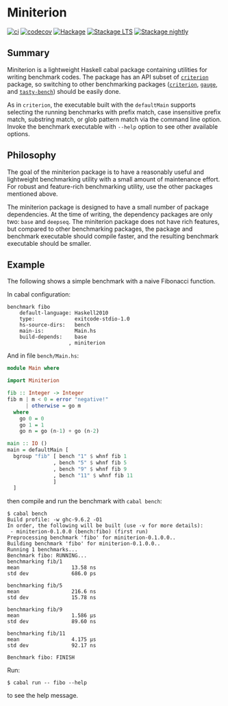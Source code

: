 # Miniterion

[![ci][ci-badge-svg]][ci-badge-link]
[![codecov][codecov-badge-svg]][codecov-badge-link]
[![Hackage][hackage-badge]][hackage-package]
[![Stackage LTS][stackage-lts-badge]][stackage-lts-package]
[![Stackage nightly][stackage-nightly-badge]][stackage-nightly-package]


## Summary

Miniterion is a lightweight Haskell cabal package containing utilities
for writing benchmark codes. The package has an API subset of
[`criterion`][criterion] package, so switching to other benchmarking
packages ([`criterion`][criterion], [`gauge`][gauge], and
[`tasty-bench`][tasty-bench]) should be easily done.

As in `criterion`, the executable built with the `defaultMain`
supports selecting the running benchmarks with prefix match,
case insensitive prefix match, substring match, or glob pattern match
via the command line option. Invoke the benchmark executable with `--help`
option to see other available options.


## Philosophy

The goal of the miniterion package is to have a reasonably useful and
lightweight benchmarking utility with a small amount of maintenance
effort. For robust and feature-rich benchmarking utility, use the
other packages mentioned above.

The miniterion package is designed to have a small number of package
dependencies. At the time of writing, the dependency packages are only
two: `base` and `deepseq`. The miniterion package does not have rich
features, but compared to other benchmarking packages, the package and
benchmark executable should compile faster, and the resulting
benchmark executable should be smaller.


## Example

The following shows a simple benchmark with a naive Fibonacci
function.

In cabal configuration:

```
benchmark fibo
    default-language: Haskell2010
    type:             exitcode-stdio-1.0
    hs-source-dirs:   bench
    main-is:          Main.hs
    build-depends:    base
                    , miniterion 
```

And in file `bench/Main.hs`:

```haskell
module Main where

import Miniterion

fib :: Integer -> Integer
fib m | m < 0 = error "negative!"
      | otherwise = go m
  where
    go 0 = 0
    go 1 = 1
    go n = go (n-1) + go (n-2)

main :: IO ()
main = defaultMain [
  bgroup "fib" [ bench "1" $ whnf fib 1
               , bench "5" $ whnf fib 5
               , bench "9" $ whnf fib 9
               , bench "11" $ whnf fib 11
               ]
  ]
```

then compile and run the benchmark with `cabal bench`:

```console
$ cabal bench
Build profile: -w ghc-9.6.2 -O1
In order, the following will be built (use -v for more details):
 - miniterion-0.1.0.0 (bench:fibo) (first run)
Preprocessing benchmark 'fibo' for miniterion-0.1.0.0..
Building benchmark 'fibo' for miniterion-0.1.0.0..
Running 1 benchmarks...
Benchmark fibo: RUNNING...
benchmarking fib/1
mean                 13.58 ns
std dev              686.0 ps

benchmarking fib/5
mean                 216.6 ns
std dev              15.78 ns

benchmarking fib/9
mean                 1.586 μs
std dev              89.60 ns

benchmarking fib/11
mean                 4.175 μs
std dev              92.17 ns

Benchmark fibo: FINISH
```

Run:

```console
$ cabal run -- fibo --help
```

to see the help message.

<!-- links -->

[ci-badge-svg]: https://github.com/8c6794b6/miniterion/actions/workflows/ci.yml/badge.svg
[ci-badge-link]: https://github.com/8c6794b6/miniterion/actions/workflows/ci.yml

[codecov-badge-svg]: https://codecov.io/github/8c6794b6/miniterion/graph/badge.svg
[codecov-badge-link]: https://codecov.io/github/8c6794b6/miniterion

[hackage-badge]: http://img.shields.io/hackage/v/miniterion.svg
[hackage-package]: http://hackage.haskell.org/package/miniterion

[stackage-lts-badge]: http://stackage.org/package/miniterion/badge/lts
[stackage-lts-package]: http://stackage.org/lts/package/miniterion

[stackage-nightly-badge]: http://stackage.org/package/miniterion/badge/nightly
[stackage-nightly-package]: http://stackage.org/nightly/package/miniterion

[criterion]: http://hackage.haskell.org/package/criterion
[gauge]: http://hackage.haskell.org/package/gauge
[tasty-bench]: http://hackage.haskell.org/package/tasty-bench
